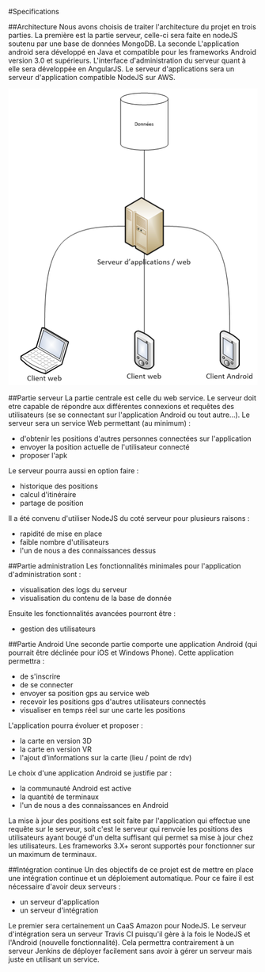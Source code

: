 #Specifications

##Architecture
Nous avons choisis de traiter l'architecture du projet en trois parties. La première est la partie serveur, celle-ci sera faite en nodeJS soutenu par une base de données MongoDB. La seconde L'application android sera développé en Java et compatible pour les frameworks Android version 3.0 et supérieurs. L'interface d'administration du serveur quant à elle sera développée en AngularJS.
Le serveur d'applications sera un serveur d'application compatible NodeJS sur AWS.

![Image de l'infrastructure](https://github.com/WatchDogZZ/docs/raw/master/infrastructure.png)

##Partie serveur
La partie centrale est celle du web service.
Le serveur doit etre capable de répondre aux différentes connexions et requêtes des utilisateurs (se se connectant sur l'application Android ou tout autre...).
Le serveur sera un service Web permettant (au minimum) :
* d'obtenir les positions d'autres personnes connectées sur l'application
* envoyer la position actuelle de l'utilisateur connecté
* proposer l'apk

Le serveur pourra aussi en option faire :
* historique des positions
* calcul d'itinéraire
* partage de position

Il a été convenu d'utiliser NodeJS du coté serveur pour plusieurs raisons :
* rapidité de mise en place
* faible nombre d'utilisateurs
* l'un de nous a des connaissances dessus

##Partie administration
Les fonctionnalités minimales pour l'application d'administration sont :
* visualisation des logs du serveur
* visualisation du contenu de la base de donnée

Ensuite les fonctionnalités avancées pourront être :
* gestion des utilisateurs

##Partie Android
Une seconde partie comporte une application Android (qui pourrait être déclinée pour iOS et Windows Phone).
Cette application permettra :
* de s'inscrire
* de se connecter
* envoyer sa position gps au service web
* recevoir les positions gps d'autres utilisateurs connectés
* visualiser en temps réel sur une carte les positions

L'application pourra évoluer et proposer :
* la carte en version 3D
* la carte en version VR
* l'ajout d'informations sur la carte (lieu / point de rdv)

Le choix d'une application Android se justifie par :
* la communauté Android est active
* la quantité de terminaux
* l'un de nous a des connaissances en Android

La mise à jour des positions est soit faite par l'application qui effectue une requête sur le serveur, soit c'est le serveur qui renvoie les positions des utilisateurs ayant bougé d'un delta suffisant qui permet sa mise à jour chez les utilisateurs.
Les frameworks 3.X+ seront supportés pour fonctionner sur un maximum de terminaux.

##Intégration continue
Un des objectifs de ce projet est de mettre en place une intégration continue et un déploiement automatique. Pour ce faire il est nécessaire d'avoir deux serveurs :
* un serveur d'application
* un serveur d'intégration

Le premier sera certainement un CaaS Amazon pour NodeJS.
Le serveur d'intégration sera un serveur Travis CI puisqu'il gère à la fois le NodeJS et l'Android (nouvelle fonctionnalité). Cela permettra contrairement à un serveur Jenkins de déployer facilement sans avoir à gérer un serveur mais juste en utilisant un service.

